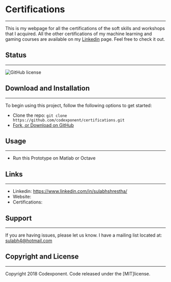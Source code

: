 # Certifications
--------

This is my webpage for all the certifications of the soft skills and workshops that I acquired. All the other certifications of my machine learning and gaming courses are available on my [Linkedin](https://www.linkedin.com/in/sulabhshrestha/) page. Feel free to check it out.

## Status
--------

![GitHub license](https://img.shields.io/badge/license-MIT-blue.svg)

## Download and Installation
-------

To begin using this project, follow the following options to get started:
* Clone the repo: `git clone https://github.com/codexponent/certifications.git`
* [Fork, or Download on GitHub](https://github.com/codexponent/certifications)

## Usage
-------

- Run this Prototype on Matlab or Octave

## Links
----------

- Linkedin: https://www.linkedin.com/in/sulabhshrestha/
- Website: 
- Certifications: 

## Support
-------

If you are having issues, please let us know.
I have a mailing list located at: sulabh4@hotmail.com

## Copyright and License
-------

Copyright 2018 Codexponent. Code released under the [MIT]license.

